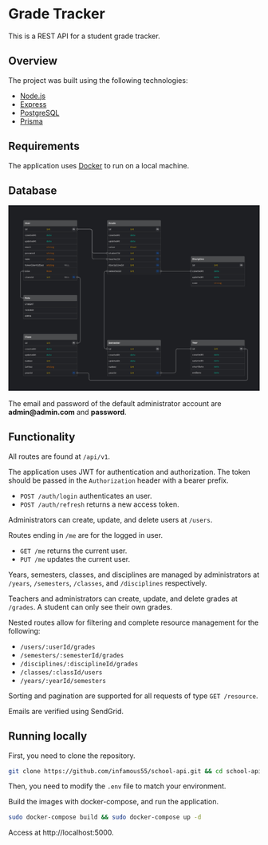 # Grade Tracker

This is a REST API for a student grade tracker.

## Overview

The project was built using the following technologies:

- [Node.js](https://nodejs.org/en/)
- [Express](https://expressjs.com/)
- [PostgreSQL](https://www.postgresql.org/)
- [Prisma](https://www.prisma.io/)

## Requirements

The application uses [Docker](https://www.docker.com/) to run on a local machine.

## Database

![erd](./images/erd.jpg)

The email and password of the default administrator account are **admin<span></span>@admin.com** and **password**.

## Functionality

All routes are found at `/api/v1`.

The application uses JWT for authentication and authorization. The token should be passed in the `Authorization` header with a bearer prefix.

- `POST /auth/login` authenticates an user.
- `POST /auth/refresh` returns a new access token.

Administrators can create, update, and delete users at `/users`.

Routes ending in `/me` are for the logged in user.

- `GET /me` returns the current user.
- `PUT /me` updates the current user.

Years, semesters, classes, and disciplines are managed by administrators at `/years`, `/semesters`, `/classes`, and `/disciplines` respectively.

Teachers and administrators can create, update, and delete grades at `/grades`. A student can only see their own grades.

Nested routes allow for filtering and complete resource management for the following:

- `/users/:userId/grades`
- `/semesters/:semesterId/grades`
- `/disciplines/:disciplineId/grades`
- `/classes/:classId/users`
- `/years/:yearId/semesters`

Sorting and pagination are supported for all requests of type `GET /resource`.

Emails are verified using SendGrid.

## Running locally

First, you need to clone the repository.

```bash
git clone https://github.com/infamous55/school-api.git && cd school-api
```

Then, you need to modify the `.env` file to match your environment.

Build the images with docker-compose, and run the application.

```bash
sudo docker-compose build && sudo docker-compose up -d
```

Access at http://localhost:5000.
